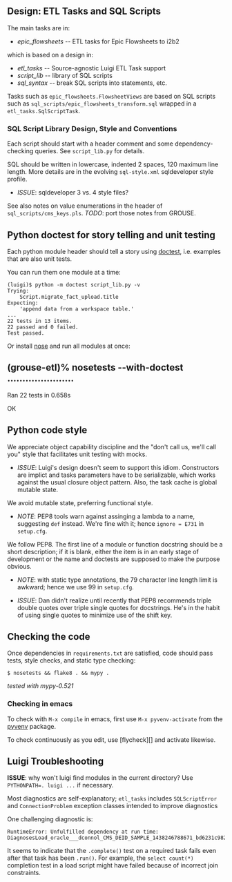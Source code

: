 ## Design: ETL Tasks and SQL Scripts

The main tasks are in:

  - *epic_flowsheets* -- ETL tasks for Epic Flowsheets to i2b2

which is based on a design in:

  - *etl_tasks* -- Source-agnostic Luigi ETL Task support
  - *script_lib* -- library of SQL scripts
  - *sql_syntax* -- break SQL scripts into statements, etc.

Tasks such as `epic_flowsheets.FlowsheetViews` are based on SQL
scripts such as `sql_scripts/epic_flowsheets_transform.sql` wrapped in
a `etl_tasks.SqlScriptTask`.


### SQL Script Library Design, Style and Conventions

Each script should start with a header comment and some
dependency-checking queries. See `script_lib.py` for details.

SQL should be written in lowercase, indented 2 spaces, 120 maximum line
length. More details are in the evolving `sql-style.xml` sqldeveloper
style profile.

  - *ISSUE*: sqldeveloper 3 vs. 4 style files?

See also notes on value enumerations in the header of `sql_scripts/cms_keys.pls`.
*TODO*: port those notes from GROUSE.


## Python doctest for story telling and unit testing

Each python module header should tell a story using [doctest][],
i.e. examples that are also unit tests.

You can run them one module at a time:

    (luigi)$ python -m doctest script_lib.py -v
    Trying:
        Script.migrate_fact_upload.title
    Expecting:
        'append data from a workspace table.'
	...
	22 tests in 13 items.
	22 passed and 0 failed.
	Test passed.

Or install [nose][] and run all modules at once:

  (grouse-etl)% nosetests --with-doctest
  ......................
  ----------------------------------------------------------------------
  Ran 22 tests in 0.658s
  
  OK

[doctest]: http://docs.python.org/2/library/doctest.html
[nose]: https://pypi.python.org/pypi/nose/


## Python code style

We appreciate object capability discipline and the "don't call us,
we'll call you" style that facilitates unit testing with mocks.

  - *ISSUE*: Luigi's design doesn't seem to support this idiom.
             Constructors are implict and tasks parameters have to be
             serializable, which works against the usual closure
             object pattern.  Also, the task cache is global mutable
             state.

We avoid mutable state, preferring functional style.

  - *NOTE*: PEP8 tools warn against assinging a lambda to a name,
            suggesting `def` instead. We're fine with it; hence
            `ignore = E731` in `setup.cfg`.


We follow PEP8. The first line of a module or function docstring
should be a short description; if it is blank, either the item is in
an early stage of development or the name and doctests are supposed to
make the purpose obvious.

  - *NOTE*: with static type annotations, the 79 character line
            length limit is awkward; hence we use 99 in `setup.cfg`.

  - *ISSUE*: Dan didn't realize until recently that PEP8 recommends
             triple double quotes over triple single quotes for
             docstrings. He's in the habit of using single quotes
			 to minimize use of the shift key.


## Checking the code

Once dependencies in `requirements.txt` are satisfied, code should
pass tests, style checks, and static type checking:

    $ nosetests && flake8 . && mypy .

_tested with mypy-0.521_

### Checking in emacs

To check with `M-x compile` in emacs, first use `M-x pyvenv-activate`
from the [pyvenv][] package.

To check continuously as you edit, use [flycheck][] and activate
likewise.

[pyvenv]: https://melpa.org/#/pyvenv
[pyvent]: https://melpa.org/#/flycheck


## Luigi Troubleshooting

**ISSUE**: why won't luigi find modules in the current directory?
           Use `PYTHONPATH=. luigi ...` if necessary.

Most diagnostics are self-explanatory; `etl_tasks` includes
`SQLScriptError` and `ConnectionProblem` exception classes intended to
improve diagnostics

One challenging diagnostic is:

    RuntimeError: Unfulfilled dependency at run time: DiagnosesLoad_oracle___dconnol_CMS_DEID_SAMPLE_1438246788671_bd6231c982

It seems to indicate that the `.complete()` test on a required task
fails even after that task has been `.run()`. For example, the `select
count(*)` completion test in a load script might have failed because
of incorrect join constraints.
